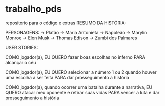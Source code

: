 # trabalho_pds
repositorio para o código e extras
RESUMO DA HISTÓRIA:

PERSONAGENS:
→ Platão
→ Maria Antonieta
→ Napoleão
→ Marylin Monroe
→ Elon Musk
→ Thomas Edison
→ Zumbi dos Palmares

USER STORIES:

COMO jogador(a), EU QUERO fazer boas escolhas no inferno PARA alcançar o céu

COMO jogador(a), EU QUERO selecionar a número 1 ou 2 quando houver uma escolha a ser feita PARA dar prosseguimento a história 

COMO jogador(a), quando ocorrer uma batalha durante a narrativa, EU QUERO atacar meu oponente e retirar suas vidas PARA vencer a luta e dar prosseguimento a história
